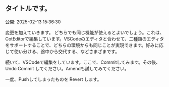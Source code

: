 ## タイトルです。

公開: 2025-02-13 15:36:30

変更を加えていきます。
どちらでも同じ機能が使えるとよいでしょう。これは、 CotEditorで編集しています。VSCodeのエディタと合わせて、二種類のエディタをサポートすることで、どちらの環境からも同じことが実現できます。好みに応じて使い分ける、途中から交代する、などさまざまです。

続いて、VSCodeで編集をしています。ここで、Commitしてみます。その後、Undo Commit してください。Amendも試してみてください。

一度、Pushしてしまったものを Revert します。